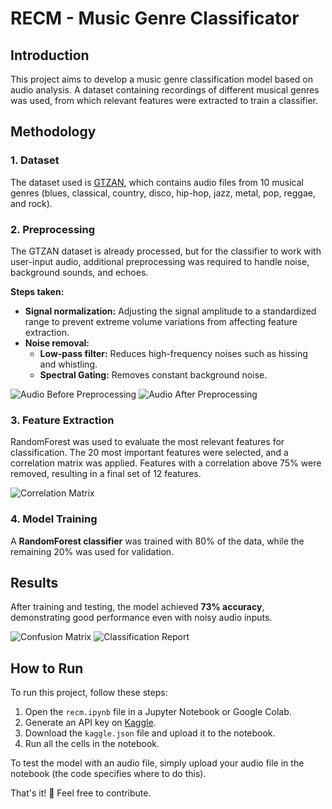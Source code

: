 # RECM - Music Genre Classificator

## Introduction

This project aims to develop a music genre classification model based on audio analysis. A dataset containing recordings of different musical genres was used, from which relevant features were extracted to train a classifier.

## Methodology

### 1. Dataset

The dataset used is [GTZAN](https://www.kaggle.com/datasets/andradaolteanu/gtzan-dataset-music-genre-classification), which contains audio files from 10 musical genres (blues, classical, country, disco, hip-hop, jazz, metal, pop, reggae, and rock).

### 2. Preprocessing

The GTZAN dataset is already processed, but for the classifier to work with user-input audio, additional preprocessing was required to handle noise, background sounds, and echoes.

**Steps taken:**
- **Signal normalization:** Adjusting the signal amplitude to a standardized range to prevent extreme volume variations from affecting feature extraction.
- **Noise removal:**
  - **Low-pass filter:** Reduces high-frequency noises such as hissing and whistling.
  - **Spectral Gating:** Removes constant background noise.

![Audio Before Preprocessing](https://github.com/user-attachments/assets/4ba41ea8-a48f-4ec7-ab20-e9c8c3c924d1)
![Audio After Preprocessing](https://github.com/user-attachments/assets/93ed8b97-f65f-4009-98b2-394afba8a775)

### 3. Feature Extraction

RandomForest was used to evaluate the most relevant features for classification. The 20 most important features were selected, and a correlation matrix was applied. Features with a correlation above 75% were removed, resulting in a final set of 12 features.

![Correlation Matrix](https://github.com/user-attachments/assets/51f1a4f1-a8e4-40e3-9b69-913573b7ab7a)

### 4. Model Training

A **RandomForest classifier** was trained with 80% of the data, while the remaining 20% was used for validation.

## Results

After training and testing, the model achieved **73% accuracy**, demonstrating good performance even with noisy audio inputs.

![Confusion Matrix](https://github.com/user-attachments/assets/0fc928e8-a324-486e-952b-698047e874d0)
![Classification Report](https://github.com/user-attachments/assets/185ac2a9-66af-4caf-ab71-931c3b36950b)

## How to Run

To run this project, follow these steps:

1. Open the `recm.ipynb` file in a Jupyter Notebook or Google Colab.
2. Generate an API key on [Kaggle](https://www.kaggle.com/).
3. Download the `kaggle.json` file and upload it to the notebook.
4. Run all the cells in the notebook.

To test the model with an audio file, simply upload your audio file in the notebook (the code specifies where to do this).

That's it! 🚀 Feel free to contribute.
